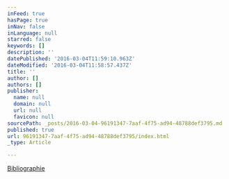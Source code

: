 ```yaml
---
inFeed: true
hasPage: true
inNav: false
inLanguage: null
starred: false
keywords: []
description: ''
datePublished: '2016-03-04T11:59:10.963Z'
dateModified: '2016-03-04T11:58:57.437Z'
title: ''
author: []
authors: []
publisher:
  name: null
  domain: null
  url: null
  favicon: null
sourcePath: _posts/2016-03-04-96191347-7aaf-4f75-ad94-48788def3795.md
published: true
url: 96191347-7aaf-4f75-ad94-48788def3795/index.html
_type: Article

---
```

[Bibliographie][0]

[0]: amazon.com/author/bertier_luyt